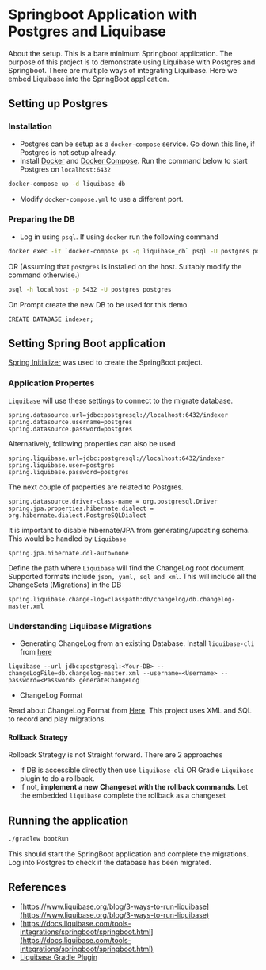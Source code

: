 # Springboot Application with Postgres and Liquibase
About the setup. This is a bare minimum Springboot application. The purpose of this project is to demonstrate using Liquibase with Postgres and Springboot. There are multiple ways of integrating Liquibase. Here we embed Liquibase into the SpringBoot application. 
## Setting up Postgres
### Installation
* Postgres can be setup as a `docker-compose` service. Go down this line, if Postgres is not setup already.
* Install [Docker](https://docs.docker.com/engine/install/) and [Docker Compose](https://docs.docker.com/compose/install/). Run the command below to start Postgres on ```localhost:6432```
```bash
docker-compose up -d liquibase_db
```
* Modify ```docker-compose.yml``` to use a different port.
### Preparing the DB
* Log in using ```psql```. If using ```docker``` run the following command
```bash
docker exec -it `docker-compose ps -q liquibase_db` psql -U postgres postgres
```
OR (Assuming that ```postgres``` is installed on the host. Suitably modify the command otherwise.)
```bash
psql -h localhost -p 5432 -U postgres postgres
```
On Prompt create the new DB to be used for this demo.
```psql
CREATE DATABASE indexer;
```


## Setting Spring Boot application
[Spring Initializer](https://start.spring.io/) was used to create the SpringBoot project.
### Application Propertes
```Liquibase``` will use these settings to connect to the migrate database.
```
spring.datasource.url=jdbc:postgresql://localhost:6432/indexer
spring.datasource.username=postgres
spring.datasource.password=postgres
```
Alternatively, following properties can also be used
```
spring.liquibase.url=jdbc:postgresql://localhost:6432/indexer
spring.liquibase.user=postgres
spring.liquibase.password=postgres
```
The next couple of properties are related to Postgres.
```
spring.datasource.driver-class-name = org.postgresql.Driver
spring.jpa.properties.hibernate.dialect = org.hibernate.dialect.PostgreSQLDialect
```
It is important to disable hibernate/JPA from generating/updating schema. This would be handled by ```Liquibase``` 
```
spring.jpa.hibernate.ddl-auto=none
```
Define the path where ```Liquibase``` will find the ChangeLog root document. Supported formats include ```json, yaml, sql and xml```. This will include all the ChangeSets (Migrations) in the DB
```
spring.liquibase.change-log=classpath:db/changelog/db.changelog-master.xml
```
### Understanding Liquibase Migrations
- Generating ChangeLog from an existing Database. Install ```liquibase-cli``` from [here](https://www.liquibase.org/download)
```
liquibase --url jdbc:postgresql:<Your-DB> --changeLogFile=db.changelog-master.xml --username=<Username> --password=<Password> generateChangeLog
```
- ChangeLog Format

Read about ChangeLog Format from [Here](https://docs.liquibase.com/concepts/basic/changelog.html). This project uses XML and SQL to record and play migrations.

#### Rollback Strategy
Rollback Strategy is not Straight forward. There are 2 approaches
- If DB is accessible directly
  then use ```liquibase-cli``` OR Gradle ```Liquibase``` plugin to do a rollback.
- If not, **implement a new Changeset with the rollback commands**. Let the embedded ```liquibase``` complete the rollback as a changeset  

## Running the application
```bash
./gradlew bootRun
```
This should start the SpringBoot application and complete the migrations. Log into Postgres to check if the database has been migrated.

## References
- [https://www.liquibase.org/blog/3-ways-to-run-liquibase](https://www.liquibase.org/blog/3-ways-to-run-liquibase)
- [https://docs.liquibase.com/tools-integrations/springboot/springboot.html](https://docs.liquibase.com/tools-integrations/springboot/springboot.html)
- [Liquibase Gradle Plugin](https://plugins.gradle.org/plugin/org.liquibase.gradle)
